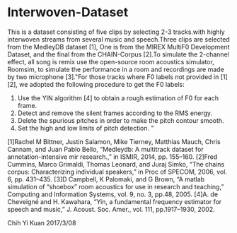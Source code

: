 # Interwoven-Dataset

This is a dataset consisting of five clips by selecting 2-3 tracks.with highly interwoven streams from several music and speech.Three clips are selected from the MedleyDB dataset [1], One is from the MIREX MultiF0 Development Dataset, and the final from the CHAIN-Corpus [2].To simulate the 2-channel effect, all song is remix use the open-source room acoustics simulator, Roomsim, to simulate the performance in a room and recordings are made by two microphone [3]."For those tracks where F0 labels not provided in [1][2], we adopted the following procedure to get the F0 labels:

1. Use the YIN algorithm [4] to obtain a rough estimation of F0 for each frame.
2. Detect and remove the silent frames according to the RMS energy.
3. Delete the spurious pitches in order to make the pitch contour smooth.
4. Set the high and low limits of pitch detection. " 

[1]Rachel M Bittner, Justin Salamon, Mike Tierney, Matthias Mauch, Chris Cannam, and Juan Pablo Bello, “Medleydb: A multitrack dataset for annotation-intensive mir research.,” in ISMIR, 2014, pp. 155–160.
[2]Fred Cummins, Marco Grimaldi, Thomas Leonard, and Juraj Simko, “The chains corpus: Characterizing individual speakers,” in Proc of SPECOM, 2006, vol. 6, pp. 431–435.
[3]D Campbell, K Palomaki, and G Brown, “A matlab simulation of “shoebox” room acoustics for use in research and teaching,” Computing and Information Systems, vol. 9, no. 3, pp.48, 2005.
[4]A. de Cheveigné and H. Kawahara, “Yin, a fundamental frequency estimator for speech and music,” J. Acoust. Soc. Amer., vol. 111, pp.1917–1930, 2002.

Chih Yi Kuan 2017/3/08
